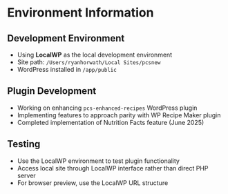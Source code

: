 # Environment Information

## Development Environment
- Using **LocalWP** as the local development environment
- Site path: `/Users/ryanhorwath/Local Sites/pcsnew`
- WordPress installed in `/app/public`

## Plugin Development
- Working on enhancing `pcs-enhanced-recipes` WordPress plugin
- Implementing features to approach parity with WP Recipe Maker plugin
- Completed implementation of Nutrition Facts feature (June 2025)

## Testing 
- Use the LocalWP environment to test plugin functionality
- Access local site through LocalWP interface rather than direct PHP server
- For browser preview, use the LocalWP URL structure
